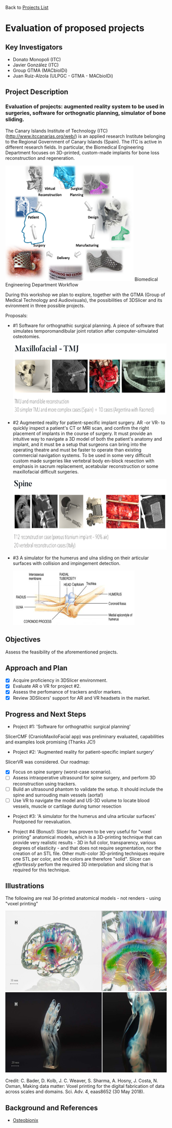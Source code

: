 Back to [Projects List](../../README.md#ProjectsList)

# Evaluation of proposed projects

## Key Investigators

- Donato Monopoli (ITC)
- Javier González (ITC)
- Group GTMA (MACbioIDi)
- Juan Ruiz-Alzola (ULPGC - GTMA - MACbioIDi)

## Project Description

### Evaluation of projects: augmented reality system to be used in surgeries, software for orthognatic planning, simulator of bone sliding.

The Canary Islands Institute of Technology (ITC) (http://www.itccanarias.org/web/) is an applied research Institute belonging to the Regional Government of Canary Islands (Spain). The ITC is active in different research fields. In particular, the Biomedical Engineering Department focuses on 3D-printed, custom-made implants for bone loss reconstruction and regeneration. 


  <img src="ITC_Presentation.png" width="400" height="360">
Biomedical Engineering Department Workflow
  
During this workshop we plan to explore, together with the GTMA (Group of Medical Technology and Audiovisuals), the possibilities of 3DSlicer and its evironment in three possible projects.

Proposals:
+ #1 Software for orthognathic surgical planning. A piece of software that simulates temporomandibular joint rotation after computer-simulated osteotomies.

  <img src="project01.png" width="600" height="220">

+ #2 Augmented reality for patient-specific implant surgery. AR -or VR- to quickly inspect a patient's CT or MRI scan, and confirm the right placement of implants in the course of surgery. It must provide an intuitive way to navigate a 3D model of both the patient's anatomy and implant, and it must be a setup that surgeons can bring into the operating theatre and must be faster to operate than existing commercial navigation systems. To be used in some very difficult custom made surgeries like vertebral body en-block resection with emphasis in sacrum replacement, acetabular reconstruction or some maxillofacial difficult surgeries.

  <img src="project02.png" width="600" height="220">

+ #3 A simulator for the humerus and ulna sliding on their articular surfaces with collision and impingement detection.

  <img src="project03.jpg" width="380" height="170">

## Objectives

Assess the feasibility of the aforementioned projects.

## Approach and Plan

- [x] Acquire proficiency in 3DSlicer environment.
- [x] Evaluate AR o VR for project #2.
- [x] Assess the perfomance of trackers and/or markers.
- [x] Review 3DSlicers' support for AR and VR headsets in the market.

## Progress and Next Steps

+ Project #1: 'Software for orthognathic surgical planning'

SlicerCMF (CranioMaxiloFacial app) was preliminary evaluated, capabilities and examples look promising (Thanks JC!)

+ Project #2: 'Augmented reality for patient-specific implant surgery'

SlicerVR was considered. Our roadmap: 
- [x] Focus on spine surgery (worst-case scenario).
- [ ] Assess intraoperative ultrasound for spine surgery, and perform 3D reconstruction using trackers.
- [ ] Build an ultrasound phantom to validate the setup. It should include the spine and surrouding main vessels (aorta!)
- [ ] Use VR to navigate the model and US-3D volume to locate blood vessels, muscle or cartilage during tumor resection
  
+ Project #3: 'A simulator for the humerus and ulna articular surfaces'
Postponed for reevaluation.

+ Project #4 (Bonus!):
Slicer has proven to be very useful for "voxel printing" anatomical models, which is a 3D-printing technique that can provide very realistic results - 3D in full color, transparency, various degrees of elasticity - and that does not require segmentation, nor the creation of an STL file. Other multi-color 3D-printing techniques require one STL per color, and the colors are therefore "solid". Slicer can *effortlessly* perfom the required 3D interpolation and slicing that is required for this technique. 

## Illustrations
The following are real 3d-printed anatomical models - not renders - using "voxel printing"

   <img src="voxel_printing.png" width="700" height="250">

   <img src="voxel_printing2.png" width="700" height="250">

Credit: C. Bader, D. Kolb, J. C. Weaver, S. Sharma, A. Hosny, J. Costa, N. Oxman, Making data matter: Voxel printing for the digital fabrication of data across scales and domains. Sci. Adv. 4, eaas8652 (30 May 2018).



## Background and References

+ [Osteobionix](https://github.com/NA-MIC/ProjectWeek/blob/master/PW28_2018_GranCanaria/Projects/EvaluationOfProjects/presentation%20letter%20ITC.pdf)

